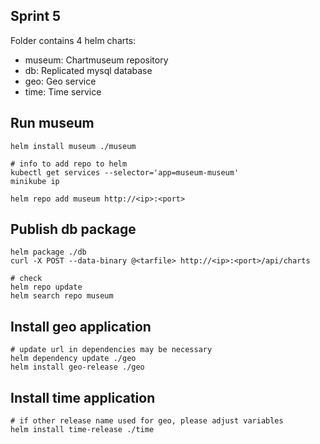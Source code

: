 ## Sprint 5
Folder contains 4 helm charts:
- museum: Chartmuseum repository
- db: Replicated mysql database
- geo: Geo service
- time: Time service 

## Run museum
```
helm install museum ./museum

# info to add repo to helm
kubectl get services --selector='app=museum-museum'
minikube ip

helm repo add museum http://<ip>:<port>
```

## Publish db package
```
helm package ./db
curl -X POST --data-binary @<tarfile> http://<ip>:<port>/api/charts

# check
helm repo update
helm search repo museum
```

## Install geo application
```
# update url in dependencies may be necessary
helm dependency update ./geo
helm install geo-release ./geo
```

## Install time application
```
# if other release name used for geo, please adjust variables
helm install time-release ./time
```